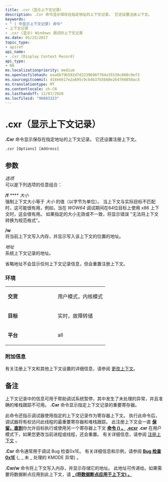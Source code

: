 ```yaml
---
title: .cxr（显示上下文记录）
description: .Cxr 命令显示保存在指定地址的上下文记录。 它还设置注册上下文。
keywords:
- " ( 中显示上下文记录) 命令"
- 上下文记录
- .cxr (显示) Windows 调试的上下文记录
ms.date: 05/23/2017
topic_type:
- apiref
api_name:
- .cxr (Display Context Record)
api_type:
- NA
ms.localizationpriority: medium
ms.openlocfilehash: eaa6b79b592d7d2239698f704e35530c860c9ef3
ms.sourcegitcommit: 418e6617e2a695c9cb4b37b5b60e264760858acd
ms.translationtype: MT
ms.contentlocale: zh-CN
ms.lasthandoff: 12/07/2020
ms.locfileid: "96803323"
---
```

# <a name="cxr-display-context-record"></a>.cxr（显示上下文记录）


**.Cxr** 命令显示保存在指定地址的上下文记录。 它还设置注册上下文。

```dbgsyntax
.cxr [Options] [Address]  
```

## <a name="span-idddk_meta_display_context_record_dbgspanspan-idddk_meta_display_context_record_dbgspanparameters"></a><span id="ddk_meta_display_context_record_dbg"></span><span id="DDK_META_DISPLAY_CONTEXT_RECORD_DBG"></span>参数


<span id="_______Options______"></span><span id="_______options______"></span><span id="_______OPTIONS______"></span>*选项*   
可以是下列选项的任意组合：

<span id="_f_Size"></span><span id="_f_size"></span><span id="_F_SIZE"></span>**/f**  **** *大小*  
强制上下文大小等于 *大小* 的值（以字节为单位）。 当上下文与实际目标不匹配时，这可能很有用，例如，当在 *WOW64* 调试期间在64位目标上使用 x86 上下文时，这会很有用。 如果指定的大小无效或不一致，将显示错误 "无法将上下文转换为规范格式"。

<span id="_w"></span><span id="_W"></span>**/w**  
将当前上下文写入内存，并显示写入该上下文的位置的地址。

<span id="_______Address______"></span><span id="_______address______"></span><span id="_______ADDRESS______"></span>*地址*   
系统上下文记录的地址。

省略地址不会显示任何上下文记录信息，但会重置注册上下文。

### <a name="span-idenvironmentspanspan-idenvironmentspanspan-idenvironmentspanenvironment"></a><span id="Environment"></span><span id="environment"></span><span id="ENVIRONMENT"></span>环境

<table>
<colgroup>
<col width="50%" />
<col width="50%" />
</colgroup>
<tbody>
<tr class="odd">
<td align="left"><p><strong>交货</strong></p></td>
<td align="left"><p>用户模式，内核模式</p></td>
</tr>
<tr class="even">
<td align="left"><p><strong>目标</strong></p></td>
<td align="left"><p>实时，故障转储</p></td>
</tr>
<tr class="odd">
<td align="left"><p><strong>平台</strong></p></td>
<td align="left"><p>all</p></td>
</tr>
</tbody>
</table>

 

### <a name="span-idadditional_informationspanspan-idadditional_informationspanspan-idadditional_informationspanadditional-information"></a><span id="Additional_Information"></span><span id="additional_information"></span><span id="ADDITIONAL_INFORMATION"></span>附加信息

有关注册上下文和其他上下文设置的详细信息，请参阅 [更改上下文](changing-contexts.md)。

<a name="remarks"></a>备注
-------

上下文记录中的信息可用于帮助调试系统暂停，其中发生了未处理的异常，并且准确的堆栈跟踪不可用。 **.Cxr** 命令显示指定上下文记录的重要寄存器。

此命令还指示调试器使用指定的上下文记录作为寄存器上下文。 执行此命令后，调试器将有权访问此线程的最重要寄存器和堆栈跟踪。 此注册上下文会一直 [**保留，直到**](-trap--display-trap-frame-.md)你允许目标执行或使用另一个寄存器上下文 [**命令 () 。**](-thread--set-register-context-.md) [**.ecxr**](-ecxr--display-exception-context-record-.md) **.cxr** 在用户模式下，如果您更改当前进程或线程，还会重置。 有关详细信息，请参阅 [注册上下文](changing-contexts.md#register-context) 。

**.Cxr** 命令通常用于调试 Bug 检查0x1E。 有关详细信息和示例，请参阅 [**Bug 检查 0x1E**](bug-check-0x1e--kmode-exception-not-handled.md) (\_ \_ 未 \_ 处理的 KMODE 异常) 。

**.Cxr/w** 命令将上下文写入内存，并显示存储它的地址。 此地址可传递给。如果需要将数据断点应用到此上下文，请 [**\_ (将数据断点应用于上下文) 。**](-apply-dbp--apply-data-breakpoint-to-context-.md)

 

 





